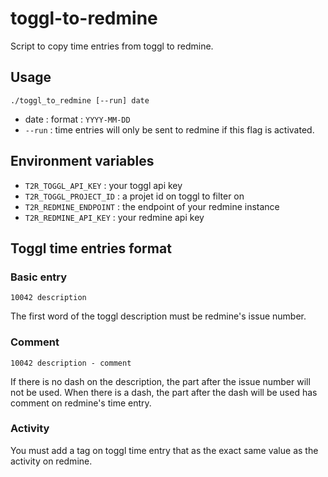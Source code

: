# toggl-to-redmine

Script to copy time entries from toggl to redmine.

## Usage

`./toggl_to_redmine [--run] date`

* date : format : `YYYY-MM-DD`
* `--run` : time entries will only be sent to redmine if this flag is activated.

## Environment variables

* `T2R_TOGGL_API_KEY` : your toggl api key
* `T2R_TOGGL_PROJECT_ID` : a projet id on toggl to filter on
* `T2R_REDMINE_ENDPOINT` : the endpoint of your redmine instance
* `T2R_REDMINE_API_KEY` : your redmine api key

## Toggl time entries format

### Basic entry

`10042 description`

The first word of the toggl description must be redmine's issue number.

### Comment

`10042 description - comment`

If there is no dash on the description, the part after the issue number will not be used.
When there is a dash, the part after the dash will be used has comment on redmine's time entry.

### Activity

You must add a tag on toggl time entry that as the exact same value as the activity on redmine.

